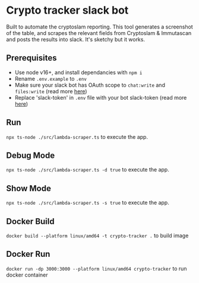 # Crypto tracker slack bot

Built to automate the cryptoslam reporting. This tool generates a screenshot of the table, and scrapes the relevant fields from Cryptoslam & Immutascan and posts the results into slack. It's sketchy but it works.

## Prerequisites

* Use node v16+, and install dependancies with `npm i `  
* Rename `.env.example` to `.env`  
* Make sure your slack bot has OAuth scope to `chat:write` and `files:write` (read more [here](https://api.slack.com/messaging/files))  
* Replace 'slack-token' in `.env` file with your bot slack-token (read more [here](https://api.slack.com/authentication/token-types#bot))  

## Run
`npx ts-node ./src/lambda-scraper.ts` to execute the app.

## Debug Mode
`npx ts-node ./src/lambda-scraper.ts -d true` to execute the app.

## Show Mode
`npx ts-node ./src/lambda-scraper.ts -s true` to execute the app.

## Docker Build
`docker build --platform linux/amd64 -t crypto-tracker .` to build image

## Docker Run
`docker run -dp 3000:3000 --platform linux/amd64 crypto-tracker` to run docker container